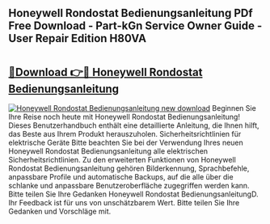 ## Honeywell Rondostat Bedienungsanleitung PDf Free Download - Part-kGn Service Owner Guide - User Repair Edition H80VA

# <h2><a href="http://df5bo6j.blite.top/?on=Honeywell+Rondostat+Bedienungsanleitung">🔗Download 👉🔴 Honeywell Rondostat Bedienungsanleitung</a></h2>

[![Honeywell Rondostat Bedienungsanleitung new download](https://i.imgur.com/lujVjoI.png)](http://df5bo6j.blite.top/?on=Honeywell+Rondostat+Bedienungsanleitung)
Beginnen Sie Ihre Reise noch heute mit Honeywell Rondostat Bedienungsanleitung! Dieses Benutzerhandbuch enthält eine detaillierte Anleitung, die Ihnen hilft, das Beste aus Ihrem Produkt herauszuholen. Sicherheitsrichtlinien für elektrische Geräte Bitte beachten Sie bei der Verwendung Ihres neuen Honeywell Rondostat Bedienungsanleitung alle elektrischen Sicherheitsrichtlinien. Zu den erweiterten Funktionen von Honeywell Rondostat Bedienungsanleitung gehören Bilderkennung, Sprachbefehle, anpassbare Profile und automatische Backups, auf die alle über die schlanke und anpassbare Benutzeroberfläche zugegriffen werden kann. Bitte teilen Sie Ihre Gedanken Honeywell Rondostat BedienungsanleitungD. Ihr Feedback ist für uns von unschätzbarem Wert. Bitte teilen Sie Ihre Gedanken und Vorschläge mit.
